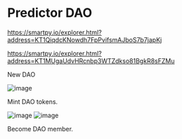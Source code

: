 # Predictor DAO

https://smartpy.io/explorer.html?address=KT1QiqdcKNowdh7FpPvifsmAJboS7b7japKj

https://smartpy.io/explorer.html?address=KT1MUgaUdvHRcnbp3WTZdkso81BgkR8sFZMu

New DAO

![image](https://user-images.githubusercontent.com/33004854/130028832-900e9a14-4571-4deb-a21e-2764e2047fd7.png)

Mint DAO tokens.

![image](https://user-images.githubusercontent.com/33004854/130029079-7b1c8fd6-fd5a-4387-94b5-3549138d13e1.png)
![image](https://user-images.githubusercontent.com/33004854/130029124-faf27dc7-f2d5-4761-9ab7-deedc6d1647b.png)


Become DAO member.


